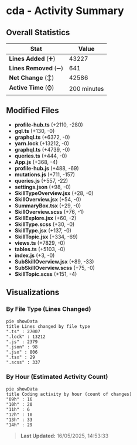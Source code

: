 # cda - Activity Summary 

## Overall Statistics

| Stat                   | Value                                                             |
| ---------------------- | ----------------------------------------------------------------- |
| **Lines Added** (➕)   | 43227                                          |
| **Lines Removed** (➖) | 641                                        |
| **Net Change** (↕)    | 42586                |
| **Active Time** (⌚)   | 200 minutes |


## Modified Files
- **profile-hub.ts** (+2110, -280)
- **gql.ts** (+130, -0)
- **graphql.ts** (+6372, -0)
- **yarn.lock** (+13212, -0)
- **graphql.ts** (+4739, -0)
- **queries.ts** (+444, -0)
- **App.js** (+368, -4)
- **profile-hub.js** (+488, -69)
- **mutations.js** (+711, -157)
- **queries.js** (+557, -22)
- **settings.json** (+98, -0)
- **SkillTypeOverview.jsx** (+28, -0)
- **SkillOverview.jsx** (+54, -0)
- **SummaryBox.tsx** (+29, -0)
- **SkillOverview.scss** (+76, -1)
- **SkillExplore.jsx** (+60, -2)
- **SkillType.scss** (+30, -0)
- **SkillType.jsx** (+137, -0)
- **SkillTopic.jsx** (+334, -69)
- **views.ts** (+7829, -0)
- **tables.ts** (+5103, -0)
- **index.js** (+3, -0)
- **SubSkillOverview.jsx** (+89, -33)
- **SubSkillOverview.scss** (+75, -0)
- **SkillTopic.scss** (+151, -4)

## Visualizations

### By File Type (Lines Changed)

```mermaid
pie showData
title Lines changed by file type
".ts" : 27007
".lock" : 13212
".js" : 2379
".json" : 98
".jsx" : 806
".tsx" : 29
".scss" : 337
```

### By Hour (Estimated Activity Count)

```mermaid
pie showData
title Coding activity by hour (count of changes)
"09h" : 16
"10h" : 20
"11h" : 6
"12h" : 10
"13h" : 33
"14h" : 29
```


> **Last Updated:** 16/05/2025, 14:53:33